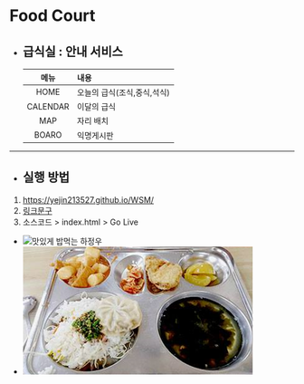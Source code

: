 # Food Court
- ## 급식실 : 안내 서비스
    |메뉴|내용|
    |:---:|---|
    |HOME|오늘의 급식(조식,중식,석식)|
    |CALENDAR|    이달의 급식|
    |MAP|         자리 배치|
    |BOARO|       익명게시판|
---
- ## 실행 방법
1. https://yejin213527.github.io/WSM/
1. [링크문구](https://yejin213527.github.io/WSM/)
1. 소스코드 > index.html > Go Live
- ![맛있게 밥먹는 하정우](https://mblogthumb-phinf.pstatic.net/20160814_206/kazu20_1471161997481zsz11_JPEG/%C7%CF%C1%A4%BF%EC%B8%D4%B9%E6_10.jpg?type=w800)
- ![그림](./img/plate.png)